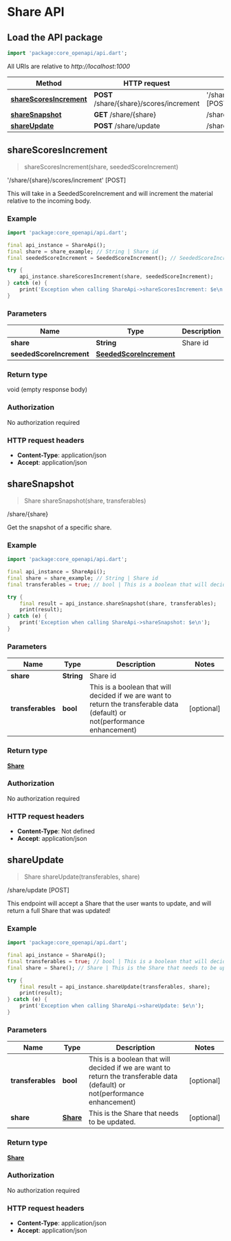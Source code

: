 # Share API

## Load the API package
```dart
import 'package:core_openapi/api.dart';
```

All URIs are relative to *http://localhost:1000*

Method | HTTP request | Description
------------- | ------------- | -------------
[**shareScoresIncrement**](ShareApi#sharescoresincrement) | **POST** /share/\{share\}/scores/increment | '/share/\{share\}/scores/increment' [POST]
[**shareSnapshot**](ShareApi#sharesnapshot) | **GET** /share/\{share\} | /share/\{share\}
[**shareUpdate**](ShareApi#shareupdate) | **POST** /share/update | /share/update [POST]


## **shareScoresIncrement**
> shareScoresIncrement(share, seededScoreIncrement)

'/share/\{share\}/scores/increment' [POST]

This will take in a SeededScoreIncrement and will increment the material relative to the incoming body.

### Example
```dart
import 'package:core_openapi/api.dart';

final api_instance = ShareApi();
final share = share_example; // String | Share id
final seededScoreIncrement = SeededScoreIncrement(); // SeededScoreIncrement | 

try {
    api_instance.shareScoresIncrement(share, seededScoreIncrement);
} catch (e) {
    print('Exception when calling ShareApi->shareScoresIncrement: $e\n');
}
```

### Parameters

Name | Type | Description  | Notes
------------- | ------------- | ------------- | -------------
 **share** | **String**| Share id | 
 **seededScoreIncrement** | [**SeededScoreIncrement**](../models/SeededScoreIncrement)|  | [optional] 

### Return type

void (empty response body)

### Authorization

No authorization required

### HTTP request headers

 - **Content-Type**: application/json
 - **Accept**: application/json



## **shareSnapshot**
> Share shareSnapshot(share, transferables)

/share/\{share\}

Get the snapshot of a specific share.

### Example
```dart
import 'package:core_openapi/api.dart';

final api_instance = ShareApi();
final share = share_example; // String | Share id
final transferables = true; // bool | This is a boolean that will decided if we are want to return the transferable data (default) or not(performance enhancement)

try {
    final result = api_instance.shareSnapshot(share, transferables);
    print(result);
} catch (e) {
    print('Exception when calling ShareApi->shareSnapshot: $e\n');
}
```

### Parameters

Name | Type | Description  | Notes
------------- | ------------- | ------------- | -------------
 **share** | **String**| Share id | 
 **transferables** | **bool**| This is a boolean that will decided if we are want to return the transferable data (default) or not(performance enhancement) | [optional] 

### Return type

[**Share**](../models/Share)

### Authorization

No authorization required

### HTTP request headers

 - **Content-Type**: Not defined
 - **Accept**: application/json



## **shareUpdate**
> Share shareUpdate(transferables, share)

/share/update [POST]

This endpoint will accept a Share that the user wants to update, and will return a full Share that was updated!

### Example
```dart
import 'package:core_openapi/api.dart';

final api_instance = ShareApi();
final transferables = true; // bool | This is a boolean that will decided if we are want to return the transferable data (default) or not(performance enhancement)
final share = Share(); // Share | This is the Share that needs to be updated.

try {
    final result = api_instance.shareUpdate(transferables, share);
    print(result);
} catch (e) {
    print('Exception when calling ShareApi->shareUpdate: $e\n');
}
```

### Parameters

Name | Type | Description  | Notes
------------- | ------------- | ------------- | -------------
 **transferables** | **bool**| This is a boolean that will decided if we are want to return the transferable data (default) or not(performance enhancement) | [optional] 
 **share** | [**Share**](../models/Share)| This is the Share that needs to be updated. | [optional] 

### Return type

[**Share**](../models/Share)

### Authorization

No authorization required

### HTTP request headers

 - **Content-Type**: application/json
 - **Accept**: application/json



